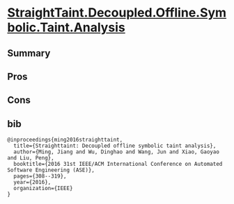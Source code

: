 # [StraightTaint.Decoupled.Offline.Symbolic.Taint.Analysis](https://faculty.ist.psu.edu/wu/papers/StraightTaint-ASE16.pdf)

## Summary

## Pros

## Cons

## bib
```
@inproceedings{ming2016straighttaint,
  title={Straighttaint: Decoupled offline symbolic taint analysis},
  author={Ming, Jiang and Wu, Dinghao and Wang, Jun and Xiao, Gaoyao and Liu, Peng},
  booktitle={2016 31st IEEE/ACM International Conference on Automated Software Engineering (ASE)},
  pages={308--319},
  year={2016},
  organization={IEEE}
}
```